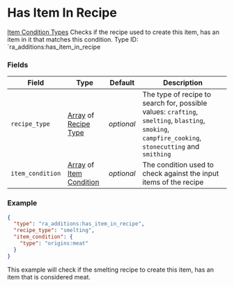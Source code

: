# Has Item In Recipe
[Item Condition Types](../item_condition_types.md)
Checks if the recipe used to create this item, has an item in it that matches this condition.
Type ID: `ra_additions:has_item_in_recipe
### Fields
 | Field | Type | Default | Description | 
|---|---|---|---|
 | `recipe_type` | [Array](../data_types/array.md) of [Recipe Type](../data_types/recipe_type.md) | _optional_ | The type of recipe to search for, possible values: `crafting`, `smelting`, `blasting`, `smoking`, `campfire_cooking`, `stonecutting` and `smithing` | 
 | `item_condition` | [Array](../data_types/array.md) of [Item Condition](../item_condition_types.md) | _optional_ | The condition used to check against the input items of the recipe | 

### Example
```json
{
  "type": "ra_additions:has_item_in_recipe",
  "recipe_type": "smelting",
  "item_condition": {
    "type": "origins:meat"
  }
}
```
This example will check if the smelting recipe to create this item, has an item that is considered meat.
